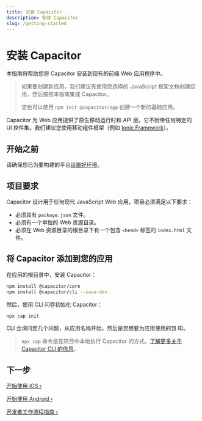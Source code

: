 ```yaml
---
title: 安装 Capacitor
description: 安装 Capacitor
slug: /getting-started
---
```


# 安装 Capacitor

本指南将帮助您将 Capacitor 安装到现有的前端 Web 应用程序中。

> 如果要创建新应用，我们建议先使用您选择的 JavaScript 框架文档创建应用，然后按照本指南集成 Capacitor。
>
> 您也可以使用 `npm init @capacitor/app` 创建一个新的基础应用。

Capacitor 为 Web 应用提供了原生移动运行时和 API 层。它不附带任何特定的 UI 控件集。我们建议您使用移动组件框架（例如 [Ionic Framework](https://ionicframework.com/)）。

## 开始之前

请确保您已为要构建的平台[设置好环境](/main/getting-started/environment-setup.md)。

## 项目要求

Capacitor 设计用于任何现代 JavaScript Web 应用。项目必须满足以下要求：

- 必须具有 `package.json` 文件。
- 必须有一个单独的 Web 资源目录。
- 必须在 Web 资源目录的根目录下有一个包含 `<head>` 标签的 `index.html` 文件。

## 将 Capacitor 添加到您的应用

在应用的根目录中，安装 Capacitor：

```bash
npm install @capacitor/core
npm install @capacitor/cli --save-dev
```

然后，使用 CLI 问卷初始化 Capacitor：

```bash
npx cap init
```

CLI 会询问您几个问题，从应用名称开始，然后是您想要为应用使用的包 ID。

> `npx cap` 命令是在项目中本地执行 Capacitor 的方式。[了解更多关于 Capacitor CLI 的信息](/cli/index.md)。

## 下一步

[开始使用 iOS &#8250;](/main/ios/index.md)

[开始使用 Android &#8250;](/main/android/index.md)

[开发者工作流程指南 &#8250;](/main/basics/workflow.md)
